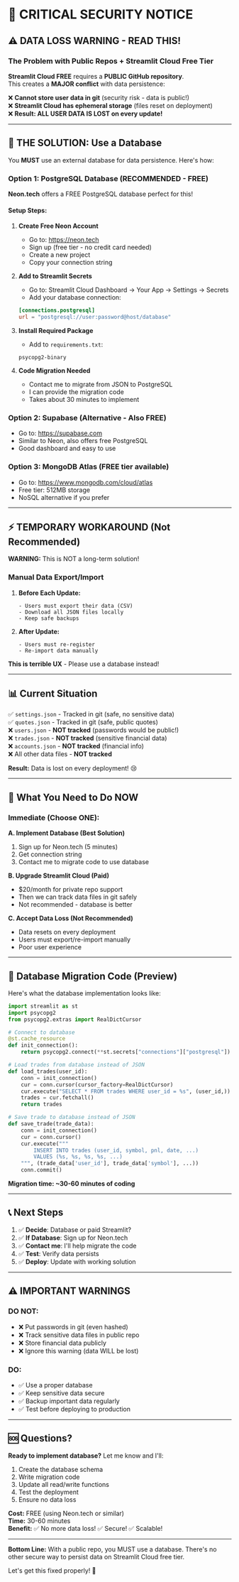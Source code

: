 # 🚨 CRITICAL SECURITY NOTICE

## ⚠️ DATA LOSS WARNING - READ THIS!

### The Problem with Public Repos + Streamlit Cloud Free Tier

**Streamlit Cloud FREE** requires a **PUBLIC GitHub repository**.  
This creates a **MAJOR conflict** with data persistence:

❌ **Cannot store user data in git** (security risk - data is public!)  
❌ **Streamlit Cloud has ephemeral storage** (files reset on deployment)  
❌ **Result: ALL USER DATA IS LOST on every update!**

---

## 🎯 THE SOLUTION: Use a Database

You **MUST** use an external database for data persistence. Here's how:

### Option 1: PostgreSQL Database (RECOMMENDED - FREE)

**Neon.tech** offers a FREE PostgreSQL database perfect for this!

#### Setup Steps:

1. **Create Free Neon Account**
   - Go to: https://neon.tech
   - Sign up (free tier - no credit card needed)
   - Create a new project
   - Copy your connection string

2. **Add to Streamlit Secrets**
   - Go to: Streamlit Cloud Dashboard → Your App → Settings → Secrets
   - Add your database connection:
   ```toml
   [connections.postgresql]
   url = "postgresql://user:password@host/database"
   ```

3. **Install Required Package**
   - Add to `requirements.txt`:
   ```
   psycopg2-binary
   ```

4. **Code Migration Needed**
   - Contact me to migrate from JSON to PostgreSQL
   - I can provide the migration code
   - Takes about 30 minutes to implement

### Option 2: Supabase (Alternative - Also FREE)

- Go to: https://supabase.com
- Similar to Neon, also offers free PostgreSQL
- Good dashboard and easy to use

### Option 3: MongoDB Atlas (FREE tier available)

- Go to: https://www.mongodb.com/cloud/atlas
- Free tier: 512MB storage
- NoSQL alternative if you prefer

---

## ⚡ TEMPORARY WORKAROUND (Not Recommended)

**WARNING:** This is NOT a long-term solution!

### Manual Data Export/Import

1. **Before Each Update:**
   ```
   - Users must export their data (CSV)
   - Download all JSON files locally
   - Keep safe backups
   ```

2. **After Update:**
   ```
   - Users must re-register
   - Re-import data manually
   ```

**This is terrible UX** - Please use a database instead!

---

## 📊 Current Situation

✅ `settings.json` - Tracked in git (safe, no sensitive data)  
✅ `quotes.json` - Tracked in git (safe, public quotes)  
❌ `users.json` - **NOT tracked** (passwords would be public!)  
❌ `trades.json` - **NOT tracked** (sensitive financial data)  
❌ `accounts.json` - **NOT tracked** (financial info)  
❌ All other data files - **NOT tracked**

**Result:** Data is lost on every deployment! 😢

---

## 🔧 What You Need to Do NOW

### Immediate (Choose ONE):

**A. Implement Database (Best Solution)**
1. Sign up for Neon.tech (5 minutes)
2. Get connection string
3. Contact me to migrate code to use database

**B. Upgrade Streamlit Cloud (Paid)**
- $20/month for private repo support
- Then we can track data files in git safely
- Not recommended - database is better

**C. Accept Data Loss (Not Recommended)**
- Data resets on every deployment
- Users must export/re-import manually
- Poor user experience

---

## 💾 Database Migration Code (Preview)

Here's what the database implementation looks like:

```python
import streamlit as st
import psycopg2
from psycopg2.extras import RealDictCursor

# Connect to database
@st.cache_resource
def init_connection():
    return psycopg2.connect(**st.secrets["connections"]["postgresql"])

# Load trades from database instead of JSON
def load_trades(user_id):
    conn = init_connection()
    cur = conn.cursor(cursor_factory=RealDictCursor)
    cur.execute("SELECT * FROM trades WHERE user_id = %s", (user_id,))
    trades = cur.fetchall()
    return trades

# Save trade to database instead of JSON
def save_trade(trade_data):
    conn = init_connection()
    cur = conn.cursor()
    cur.execute("""
        INSERT INTO trades (user_id, symbol, pnl, date, ...)
        VALUES (%s, %s, %s, %s, ...)
    """, (trade_data['user_id'], trade_data['symbol'], ...))
    conn.commit()
```

**Migration time: ~30-60 minutes of coding**

---

## 📞 Next Steps

1. ✅ **Decide**: Database or paid Streamlit?
2. ✅ **If Database**: Sign up for Neon.tech
3. ✅ **Contact me**: I'll help migrate the code
4. ✅ **Test**: Verify data persists
5. ✅ **Deploy**: Update with working solution

---

## ⚠️ IMPORTANT WARNINGS

### DO NOT:
- ❌ Put passwords in git (even hashed)
- ❌ Track sensitive data files in public repo
- ❌ Store financial data publicly
- ❌ Ignore this warning (data WILL be lost)

### DO:
- ✅ Use a proper database
- ✅ Keep sensitive data secure
- ✅ Backup important data regularly
- ✅ Test before deploying to production

---

## 🆘 Questions?

**Ready to implement database?** Let me know and I'll:
1. Create the database schema
2. Write migration code
3. Update all read/write functions
4. Test the deployment
5. Ensure no data loss

**Cost:** FREE (using Neon.tech or similar)  
**Time:** 30-60 minutes  
**Benefit:** ✅ No more data loss! ✅ Secure! ✅ Scalable!

---

**Bottom Line:** With a public repo, you MUST use a database. There's no other secure way to persist data on Streamlit Cloud free tier.

Let's get this fixed properly! 🚀

